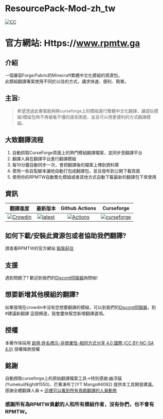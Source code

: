 # ResourcePack-Mod-zh_tw  
[![CC](https://i.creativecommons.org/l/by-nc-sa/4.0/80x15.png)](https://creativecommons.org/licenses/by-nc-sa/4.0/)  

# 官方網站: Https://www.rpmtw.ga   

## 介紹
一個兼容Forge/Fabric的Minecraft繁體中文化模組的資源包。  
此模組翻譯專案使用不同於以往的方式，講求快速、便利、簡單。  
## 主旨: 
> 希望透過此專案能夠將curseforge上的模組進行繁體中文化翻譯，讓遊玩模組/模組包時不再被看不懂的語言困惑，並且可以用更便利的方式翻譯模組。  

## 大致翻譯流程
1. 自動抓取CurseForge頁面上的熱門模組翻譯檔案，並同步至翻譯平台
2. 翻譯人員在翻譯平台進行翻譯模組
3. 每10分鐘自動同步一次，會把翻譯後的檔案上傳到資料庫
4. 使用一些自製腳本讓他自動打包成翻譯包，並且發布到公開下載頁面
5. 使用你的RPMTW自動繁化模組或者其他方式自動下載最新的翻譯包下來使用

## 資訊
|翻譯進度|最新版本|Github Actions|Curseforge|
|:-----:|:--------:|:------------:|:----------------------------:|
[![Crowdin](https://badges.crowdin.net/resourcepack-mod-zhtw/localized.svg)](https://crowdin.com/project/resourcepack-mod-zhtw)|[![latest](https://img.shields.io/github/release/SiongSng/ResourcePack-Mod-zh_tw.svg)](https://github.com/SiongSng/ResourcePack-Mod-zh_tw/releases/latest)|[![Actions](https://github.com/SiongSng/ResourcePack-Mod-zh_tw/workflows/CI/badge.svg)](https://github.com/SiongSng/ResourcePack-Mod-zh_tw/actions)|[![curseforge](http://cf.way2muchnoise.eu/full_461500_downloads.svg)](https://www.curseforge.com/minecraft/mc-mods/rpmtw-update-mod)
## 如何下載/安裝此資源包或者協助我們翻譯?  
請查看RPMTW的官方網站 [點我前往](https://www.rpmtw.ga)  

## 支援
遇到問題了? 歡迎到我們的[Discord伺服器](https://discord.gg/5xApZtgV2u)詢問呦!    

## 想要新增其他模組的翻譯?
如果發現在crowdin中沒有您想要翻譯的模組，可以到我們的[Discord伺服器](https://discord.gg/5xApZtgV2u)，到#建議新翻譯 這個頻道，我會盡快幫您新增翻譯選項。
## 授權
本著作係採用 [創用 姓名標示-非商業性-相同方式分享 4.0 國際 (CC BY-NC-SA 4.0)](https://creativecommons.org/licenses/by-nc-sa/4.0/deed.zh_TW) 授權條款授權
## 銘謝
自動撈取curseforge上的原始翻譯檔案工具->特別感謝:幽浮貓(YumekuiiNight#1550)、芒果凍布丁(YT Mango#4092) 提供本工具開發建議。   
感謝全體翻譯人員-> [這裡可以看到所有貢獻翻譯的人員動態](https://crowdin.com/project/resourcepack-mod-zhtw/activity_stream)

### 感謝所有為RPMTW貢獻的人和所有模組作者，沒有你們，也不會有RPMTW。
